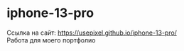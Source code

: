 # iphone-13-pro
Ссылка на сайт: https://usepixel.github.io/iphone-13-pro/ <br>
Работа для моего портфолио
